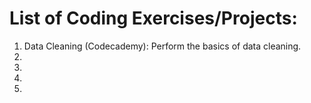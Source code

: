 # List of Coding Exercises/Projects:

1) Data Cleaning (Codecademy): Perform the basics of data cleaning.
2) 
3)
4)
5)
